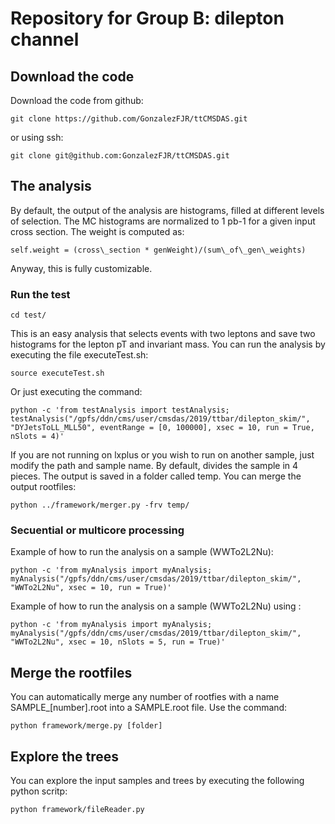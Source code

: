 # Repository for Group B: dilepton channel

## Download the code

Download the code from github:

    git clone https://github.com/GonzalezFJR/ttCMSDAS.git

or using ssh:

    git clone git@github.com:GonzalezFJR/ttCMSDAS.git


## The analysis

By default, the output of the analysis are histograms, filled at different levels of selection.
The MC histograms are normalized to 1 pb-1 for a given input cross section. The weight is computed as:

    self.weight = (cross\_section * genWeight)/(sum\_of\_gen\_weights)

Anyway, this is fully customizable.

### Run the test

    cd test/

This is an easy analysis that selects events with two leptons and save two histograms for the lepton pT and invariant mass.
You can run the analysis by executing the file executeTest.sh:

    source executeTest.sh

Or just executing the command:

    python -c 'from testAnalysis import testAnalysis; testAnalysis("/gpfs/ddn/cms/user/cmsdas/2019/ttbar/dilepton_skim/", "DYJetsToLL_MLL50", eventRange = [0, 100000], xsec = 10, run = True, nSlots = 4)'

If you are not running on lxplus or you wish to run on another sample, just modify the path and sample name.
By default, divides the sample in 4 pieces. The output is saved in a folder called temp. You can merge the output rootfiles:

    python ../framework/merger.py -frv temp/

### Secuential or multicore processing

Example of how to run the analysis on a sample (WWTo2L2Nu):

    python -c 'from myAnalysis import myAnalysis; myAnalysis("/gpfs/ddn/cms/user/cmsdas/2019/ttbar/dilepton_skim/", "WWTo2L2Nu", xsec = 10, run = True)'

Example of how to run the analysis on a sample (WWTo2L2Nu) using :

    python -c 'from myAnalysis import myAnalysis; myAnalysis("/gpfs/ddn/cms/user/cmsdas/2019/ttbar/dilepton_skim/", "WWTo2L2Nu", xsec = 10, nSlots = 5, run = True)'

## Merge the rootfiles

You can automatically merge any number of rootfies with a name SAMPLE\_[number].root into a SAMPLE.root file.
Use the command:

    python framework/merge.py [folder]

## Explore the trees

You can explore the input samples and trees by executing the following python scritp:

    python framework/fileReader.py

